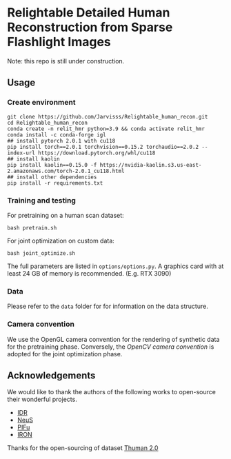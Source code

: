 # Relightable Detailed Human Reconstruction from Sparse Flashlight Images

Note: this repo is still under construction.

## Usage

### Create environment

```shell
git clone https://github.com/Jarvisss/Relightable_human_recon.git 
cd Relightable_human_recon
conda create -n relit_hmr python=3.9 && conda activate relit_hmr
conda install -c conda-forge igl
## install pytorch 2.0.1 with cu118
pip install torch==2.0.1 torchvision==0.15.2 torchaudio==2.0.2 --index-url https://download.pytorch.org/whl/cu118
## install kaolin
pip install kaolin==0.15.0 -f https://nvidia-kaolin.s3.us-east-2.amazonaws.com/torch-2.0.1_cu118.html
## install other dependencies
pip install -r requirements.txt
```

### Training and testing
For pretraining on a human scan dataset:
```shell
bash pretrain.sh 
```

For joint optimization on custom data:
```shell
bash joint_optimize.sh
```

The full parameters are listed in `options/options.py`.
A graphics card with at least 24 GB of memory is recommended. (E.g. RTX 3090)

### Data
Please refer to the `data` folder for for information on the data structure.

### Camera convention
We use the OpenGL camera convention for the rendering of synthetic data for the pretraining phase. Conversely, the *OpenCV camera convention* is adopted for the joint optimization phase.

## Acknowledgements

We would like to thank the authors of the following works to open-source their wonderful projects.

- [IDR](https://github.com/lioryariv/idr)
- [NeuS](https://github.com/Totoro97/NeuS)
- [PIFu](https://github.com/shunsukesaito/PIFu)
- [IRON](https://github.com/Kai-46/IRON)

Thanks for the open-sourcing of dataset [Thuman 2.0](https://github.com/ytrock/THuman2.0-Dataset)